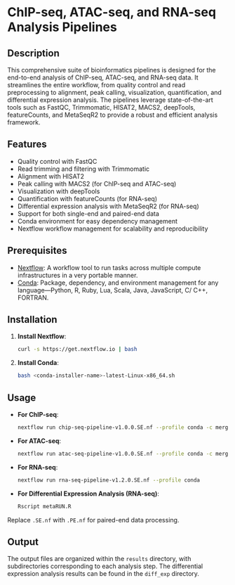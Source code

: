 # ChIP-seq, ATAC-seq, and RNA-seq Analysis Pipelines

## Description
This comprehensive suite of bioinformatics pipelines is designed for the end-to-end analysis of ChIP-seq, ATAC-seq, and RNA-seq data. It streamlines the entire workflow, from quality control and read preprocessing to alignment, peak calling, visualization, quantification, and differential expression analysis. The pipelines leverage state-of-the-art tools such as FastQC, Trimmomatic, HISAT2, MACS2, deepTools, featureCounts, and MetaSeqR2 to provide a robust and efficient analysis framework.

## Features
- Quality control with FastQC
- Read trimming and filtering with Trimmomatic
- Alignment with HISAT2
- Peak calling with MACS2 (for ChIP-seq and ATAC-seq)
- Visualization with deepTools
- Quantification with featureCounts (for RNA-seq)
- Differential expression analysis with MetaSeqR2 (for RNA-seq)
- Support for both single-end and paired-end data
- Conda environment for easy dependency management
- Nextflow workflow management for scalability and reproducibility

## Prerequisites
- [Nextflow](https://www.nextflow.io/): A workflow tool to run tasks across multiple compute infrastructures in a very portable manner.
- [Conda](https://docs.conda.io/en/latest/): Package, dependency, and environment management for any language—Python, R, Ruby, Lua, Scala, Java, JavaScript, C/ C++, FORTRAN.

## Installation
1. **Install Nextflow**:
   ```bash
   curl -s https://get.nextflow.io | bash
   ```
2. **Install Conda**:
   ```bash
   bash <conda-installer-name>-latest-Linux-x86_64.sh
   ```
## Usage
- **For ChIP-seq**:
  ```bash
  nextflow run chip-seq-pipeline-v1.0.0.SE.nf --profile conda -c merge.config
  ```
- **For ATAC-seq**:
  ```bash
  nextflow run atac-seq-pipeline-v1.0.0.SE.nf --profile conda -c merge.config
  ```
- **For RNA-seq**:
  ```bash
  nextflow run rna-seq-pipeline-v1.2.0.SE.nf --profile conda
  ```
- **For Differential Expression Analysis (RNA-seq)**:
  ```bash
  Rscript metaRUN.R
  ```

Replace `.SE.nf` with `.PE.nf` for paired-end data processing.

## Output
The output files are organized within the `results` directory, with subdirectories corresponding to each analysis step. The differential expression analysis results can be found in the `diff_exp` directory.

